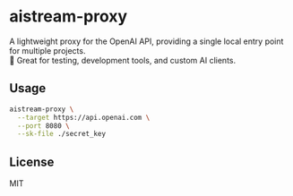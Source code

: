 # aistream-proxy

A lightweight proxy for the OpenAI API, providing a single local entry point for multiple projects.  
🧪 Great for testing, development tools, and custom AI clients.

## Usage

```bash
aistream-proxy \
  --target https://api.openai.com \
  --port 8080 \
  --sk-file ./secret_key
```

## License

MIT
